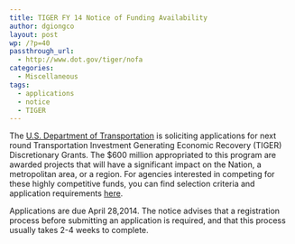 ```yaml
---
title: TIGER FY 14 Notice of Funding Availability
author: dgiongco
layout: post
wp: /?p=40
passthrough_url:
  - http://www.dot.gov/tiger/nofa
categories:
  - Miscellaneous
tags:
  - applications
  - notice
  - TIGER
---
```

The [U.S. Department of Transportation][1] is soliciting applications for next round Transportation Investment Generating Economic Recovery (TIGER) Discretionary Grants. The $600 million appropriated to this program are awarded projects that will have a significant impact on the Nation, a metropolitan area, or a region. For agencies interested in competing for these highly competitive funds, you can find selection criteria and application requirements [here][2].

Applications are due April 28,2014. The notice advises that a registration process before submitting an application is required, and that this process usually takes 2-4 weeks to complete.

 [1]: http://www.dot.gov
 [2]: http://www.dot.gov/tiger/nofa